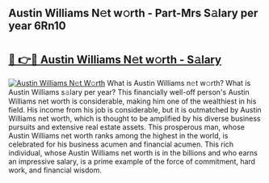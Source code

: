 ## Austin Williams N𝚎t w𝚘rth - Part-Mrs S𝚊lary per year 6Rn10

# <h2><a href="http://gc3aqp.nevu.top/?p=Austin+Williams">🔗 👉🔴 Austin Williams N𝚎t w𝚘rth - S𝚊lary</a></h2>

[![Austin Williams N𝚎t W𝚘rth](https://i.imgur.com/Oavwk0R.jpeg)](http://gc3aqp.nevu.top/?p=Austin+Williams)
What is Austin Williams n𝚎t w𝚘rth? What is Austin Williams s𝚊lary per year?
This financially well-off person's Austin Williams net worth is considerable, making him one of the wealthiest in his field. His income from his job is considerable, but it is outmatched by Austin Williams net worth, which is thought to be amplified by his diverse business pursuits and extensive real estate assets. This prosperous man, whose Austin Williams net worth ranks among the highest in the world, is celebrated for his business acumen and financial acumen. This rich individual, whose Austin Williams net worth is in the billions and who earns an impressive salary, is a prime example of the force of commitment, hard work, and financial wisdom.
